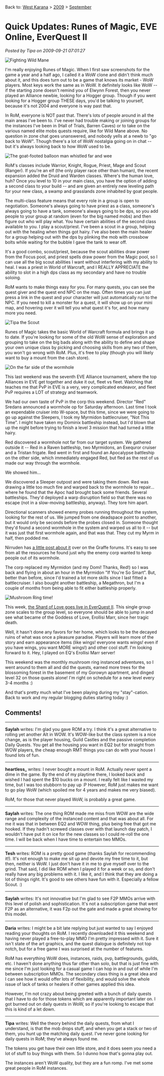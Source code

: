 Back to: [West Karana](/posts/westkarana.md) > [2009](/posts/2009/westkarana.md) > [September](./westkarana.md)
# Quick Updates: Runes of Magic, EVE Online, EverQuest II

*Posted by Tipa on 2009-09-21 07:01:27*

![Fighting Wild Mane](../../../uploads/2009/09/Client-2009-09-20-18-43-52-25.jpg "Fighting Wild Mane")

I'm really enjoying Runes of Magic. When I first saw screenshots for the game a year and a half ago, I called it a WoW clone and didn't think much about it, and this does turn out to be a game that knows its market - WoW players. Most keys work the same as in WoW. It definitely looks like WoW -- if the starting zone doesn't remind you of Elwynn Forest, then you never played an Alliance newbie, looking for a Hogger group. Though if you went looking for a Hogger group THESE days, you'd be talking to yourself, because it's not 2004 and everyone is way past that.

In RoM, everyone is NOT past that. There's lots of people around in all the main areas I've been to. I've never had trouble making or joining groups for the instances I've been in (Hall of Trials, Barren Caves) or to take on the various named elite mobs quests require, like for Wild Mane above. No question in zone chat goes unanswered, and nobody yells at a newb to "go back to WoW". Though there's a lot of WoW nostalgia going on in chat -- but it's always looking back to how WoW used to be.

![The goat-footed balloon man whistled far and wee](../../../uploads/2009/09/Client-2009-09-20-20-10-41-59.jpg "The goat-footed balloon man whistled far and wee")

RoM's classes include Warrior, Knight, Rogue, Priest, Mage and Scout (Ranger). If you're an elf (the only player race other than human), the recent expansion added the Druid and Warden classes. Where's the human love, huh? Once you level to 10 in your main class, you have the option of adding a second class to your build -- and are given an entirely new leveling path for your new class, a swamp and grasslands zone inhabited by goat people.

The multi-class feature means that every role in a group is open to negotiation. Someone's always going to have priest as a class, someone's always going to have a tank, someone's always going to be dps, so you add people to your group at random (even for the big named mobs) and then figure out who will play what. You have certain abilities of the second class available to you. I play a scout/priest. I've been a scout in a group, helping out with the healing when things got hairy. I've also been the main healer for a group helping out with the dps by plinking the mob with crossbow bolts while waiting for the bubble I gave the tank to wear off.

It's a good combo, scout/priest, because the scout abilities draw power from the Focus pool, and priest spells draw power from the Magic pool, so I can use all the big scout abilities I want without interfering with my ability to heal. I was a priest in World of Warcraft, and I REALLY APPRECIATE the ability to slot in a high dps class as my secondary and have no trouble soloing.

RoM wants to make things easy for you. For many quests, you can see the quest giver and the quest end NPC on the map. Often times you can just press a link in the quest and your character will just automatically run to the NPC. If you need to kill a monster for a quest, it will show up on your mini map, and hovering over it will tell you what quest it's for, and how many more you need. 

![Tipa the Scout](../../../uploads/2009/09/Client-2009-09-19-22-11-08-44.jpg "Tipa the Scout")

Runes of Magic takes the basic World of Warcraft formula and brings it up to date. If you're looking for some of the old WoW sense of exploration and grouping to take on the big bads along with the ability to define and shape your own unique class by picking and choosing skills from any two of them, you won't go wrong with RoM. Plus, it's free to play (though you will likely want to buy a mount from the cash store).

![On the far side of the wormhole](../../../uploads/2009/09/ExeFile-2009-09-19-14-29-58-88.jpg "On the far side of the wormhole")

This last weekend was the seventh EVE Alliance tournament, where the top Alliances in EVE get together and duke it out, fleet vs fleet. Watching that teaches me that PvP in EVE is a very, very complicated endeavor, and fleet PvP requires a LOT of strategy and teamwork.

We had our own taste of PvP in the corp this weekend. Director "Red" Sredans announced a wormhole op for Saturday afternoon. Last time I took an expendable cruiser into W-space, but this time, since we were going to go up against the Sleepers, I took my Myrmidon battlecruiser, "Not This Time". I might have taken my Dominix battleship instead, but I'd blown that up the night before trying to finish a level 3 mission that had turned a little hairy.

Red discovered a wormhole not far from our target system. We gathered outside it -- Red in a Raven battleship, two Myrmidons, an Exequror cruiser and a Tristan frigate. Red went in first and found an Apocalypse battleship on the other side, which immediately engaged Red, but fled as the rest of us made our way through the wormhole. 

We showed him...

We discovered a Sleeper outpost and were taking them down. Red was drawing a little too much fire and warped back to the wormhole to repair... where he found that the Apoc had brought back some friends. Several battleships. They'd deployed a warp disruption field so that there was no escape (not in a slow-moving battleship, anyway). They tore him apart.

Directional scanners showed enemy probes running throughout the system, looking for the rest of us. We jumped from one deadspace point to another, but it would only be seconds before the probes closed in. Someone thought they'd found a second wormhole in the system and warped us all to it -- but it was just that first wormhole again, and that was that. They cut my Myrm in half, then podded me.

Nirruden has [a little post about it](http://www.graffe.com/forums/showpost.php?p=1538587&postcount=22) over on the Graffe forums. It's easy to see from all the resources he found just why the enemy corp wanted to keep people out of its wormhole.

The corp replaced my Myrmidon (and my Domi! Thanks, Red!) so I was back and flying in about an hour in the Myrmidon "If You're So Smart". But, better than before, since I'd trained a lot more skills since I last fitted a battlecruiser. I also bought another battleship, a Megathron, but I'm a couple of months from being able to fit either battleship properly.

![Mushroom Ring time!](../../../uploads/2009/09/EverQuest2-2009-09-20-21-07-14-15.jpg "Mushroom Ring time!")

This week, [the Shard of Love goes live in EverQuest II](http://eq2players.station.sony.com/news_archive_content.vm?id=3249§ion=News&locale=en_US). This single group zone scales to the group level, so everyone should be able to jump in and see what became of the Goddess of Love, Erollisi Marr, since her tragic death.

Well, it hasn't done any favors for her home, which looks to be the decayed ruins of what was once a pleasure paradise. Players will learn more of the story and earn appearance items (like wings! everyone wants wings! even if you have wings, you want MORE wings!) and other cool stuff. I'm looking forward to it. Hey, I played on EQ's Erollisi Marr server!

This weekend was the monthly mushroom ring instanced adventures, so I went around to them all and did the quests, earned more trees for the blossoming forest in the basement of my Gorowyn apartment, and dinged level 32 on those quests alone! I'm right on schedule for a new level every 3-4 months :)

And that's pretty much what I've been playing during my "stay"-cation. Back to work and my regular blogging duties starting today :)

## Comments!

---

**Saylah** writes: I'm glad you gave ROM a try. I think it's a great alternative to rolling yet another Alt in WOW. It's WOW-like but the class system is a nice change, as is the player housing, Guild Castles and the passive completion Daily Quests. You get all the housing you want in EQ2 but for straight from WOW players, the cheap enough RMT things you can do with your house I found lots of fun.

---

**heartless_** writes: I never bought a mount in RoM. Actually never spent a dime in the game. By the end of my playtime there, I looked back and wished I had spent the $10 bucks on a mount. I really felt like I wasted my time, but I was too stubborn to pay up :P However, RoM just makes me want to go play WoW (which spoiled me for 4 years and makes me very biased).

RoM, for those that never played WoW, is probably a great game.

---

**Saylah** writes: The one thing ROM made me miss from WOW are the wide range and complexity of the instanced content and that was about all. For me it was that in between EQ2 and WOW thing, plus being free that got me hooked. If they hadn't screwed classes over with that launch day patch, I wouldn't have put it on ice for the new classes so I could re-roll the one time. I will be back when I have time to entertain two MMOs.

---

**Tesh** writes: ROM is a pretty good game (thanks Saylah for recommending it!). It's not enough to make me sit up and devote my free time to it, but then, neither is WoW. I just don't have it in me to give myself over to the grind. That said, I did like ROM when I played it for a week or so, and don't really have any big problems with it. I like it, and I think that they are doing a lot of things right. It's good to see others have fun with it. Especially a fellow Scout. :)

---

**Saylah** writes: It's not innovative but I'm glad to see F2P MMOs arrive with this level of polish and sophistication. It's not a subscription game that went F2P as an alternative, it was F2p out the gate and made a great showing for this model.

---

**Daria** writes: I might be a bit late replying but just wanted to say I enjoyed reading your thoughts on RoM. I recently downloaded it this weekend and having never played a free-to-play MMO I'm pretty impressed with it. Sure it isn't state of the art graphics, and the quest dialogue is definitely not top notch, but for a free game I was surprised at the number of features.

RoM has everything WoW does, instances, raids, pvp, battlegrounds, guilds, etc. I haven't done anything thus far other than solo, but that is just fine with me since I'm just looking for a casual game I can hop in and out of while I'm between subscription MMOs. The secondary class thing is a great idea and I can see how it would offer lots of flexibility, and would solve the whole issue of lack of tanks or healers if other games applied this idea.

However, I'm not crazy about being greeted with a bunch of daily quests that I have to do for those tokens which are apparently important later on. I got burned out on daily quests in WoW, so if you're looking to escape that this is kind of a let down.

---

**Tipa** writes: Well the theory behind the daily quests, from what I understand, is that the mob drops stuff, and when you get a stack or two of them, you hunt up the matching daily quest. I've never gone looking for daily quests in RoM; they've always found me.

The tokens you get have their own little store, and it does seem you need a lot of stuff to buy things with them. So I dunno how that's gonna play out.

The instances aren't WoW quality, but they are a fun romp. I've met some great people in RoM instances.

